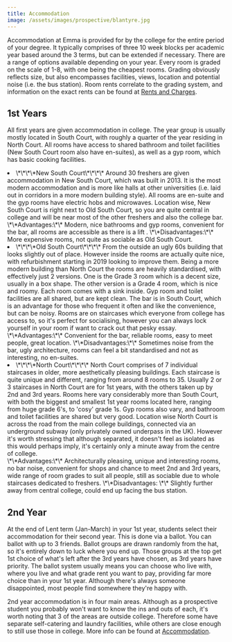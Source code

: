 ```yaml
---
title: Accommodation
image: /assets/images/prospective/blantyre.jpg
---
```

Accommodation at Emma is provided for by the college for the entire period of your degree. It typically comprises of three 10 week blocks per academic year based around the 3 terms, but can be extended if necessary. There are a range of options available depending on your year. Every room is graded on the scale of 1-8, with one being the cheapest rooms. Grading obviously reflects size, but also encompasses facilities, views, location and potential noise (i.e. the bus station). Room rents correlate to the grading system, and information on the exact rents can be found at [Rents and Charges](/info/rents).

## 1st Years

All first years are given accommodation in college. The year group is usually mostly located in South Court, with roughly a quarter of the year residing in North Court. All rooms have access to shared bathroom and toilet facilities (New South Court room also have en-suites), as well as a gyp room, which has basic cooking facilities.

<li>\*\*\*\*New South Court\*\*\*\*
Around 30 freshers are given accommodation in New South Court, which was built in 2013. It is the most modern accommodation and is more like halls at other universities (i.e. laid out in corridors in a more modern building style). All rooms are en-suite and the gyp rooms have electric hobs and microwaves. Location wise, New South Court is right next to Old South Court, so you are quite central in college and will be near most of the other freshers and also the college bar.</li>
\*\*Advantages:\*\* Modern, nice bathrooms and gyp rooms, convenient for the bar, all rooms are accessible as there is a lift .
\*\*Disadvantages:\*\* More expensive rooms, not quite as sociable as Old South Court.


<li>\*\*\*\*Old South Court\*\*\*\*
From the outside an ugly 60s building that looks slightly out of place. However inside the rooms are actually quite nice, with refurbishment starting in 2019 looking to improve them. Being a more modern building than North Court the rooms are heavily standardised, with effectively just 2 versions. One is the Grade 3 room which is a decent size, usually in a box shape. The other version is a Grade 4 room, which is nice and roomy. Each room comes with a sink inside. Gyp room and toilet facilities are all shared, but are kept clean. The bar is in South Court, which is an advantage for those who frequent it often and like the convenience, but can be noisy. Rooms are on staircases which everyone from college has access to, so it's perfect for socialising, however you can always lock yourself in your room if want to crack out that pesky essay.</li>
\*\*Advantages:\*\* Convenient for the bar, reliable rooms, easy to meet people, great location.
\*\*Disadvantages:\*\* Sometimes noise from the bar, ugly architecture, rooms can feel a bit standardised and not as interesting, no en-suites.


<li>\*\*\*\*North Court\*\*\*\*
North Court comprises of 7 individual staircases in older, more aesthetically pleasing buildings. Each staircase is quite unique and different, ranging from around 8 rooms to 35. Usually 2 or 3 staircases in North Court are for 1st years, with the others taken up by 2nd and 3rd years. Rooms here vary considerably more than South Court, with both the biggest and smallest 1st year rooms located here, ranging from huge grade 6's, to 'cosy' grade 1s. Gyp rooms also vary, and bathroom and toilet facilities are shared but very good. Location wise North Court is across the road from the main college buildings, connected via an underground subway (only privately owned underpass in the UK). However it's worth stressing that although separated, it doesn't feel as isolated as this would perhaps imply, it's certainly only a minute away from the centre of college.</li>
\*\*Advantages:\*\* Architecturally pleasing, unique and interesting rooms, no bar noise, convenient for shops and chance to meet 2nd and 3rd years, wide range of room grades to suit all people, still as sociable due to whole staircases dedicated to freshers. 
\*\*Disadvantages: \*\* Slightly further away from central college, could end up facing the bus station.

## 2nd Year

At the end of Lent term (Jan-March) in your 1st year, students select their accommodation for their second year. This is done via a ballot. You can ballot with up to 3 friends. Ballot groups are drawn randomly from the hat, so it's entirely down to luck where you end up. Those groups at the top get 1st choice of what's left after the 3rd years have chosen, as 3rd years have priority. The ballot system usually means you can choose who live with, where you live and what grade rent you want to pay, providing far more choice than in your 1st year. Although there's always someone disappointed, most people find somewhere they're happy with.

2nd year accommodation is in four main areas. Although as a prospective student you probably won't want to know the ins and outs of each, it's worth noting that 3 of the areas are outside college. Therefore some have separate self-catering and laundry facilities, while others are close enough to still use those in college.  More info can be found at [Accommodation](/info/accommodation).
